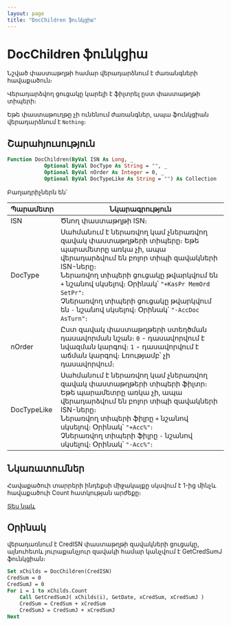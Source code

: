 ```yaml
---
layout: page
title: "DocChildren ֆունկցիա"
---
```


# DocChildren ֆունկցիա

Նշված փաստաթղթի համար վերադարձնում է ժառանգների հավաքածուն։

Վերադարձվող ցուցակը կարելի է ֆիլտրել ըստ փաստաթղթի տիպերի։ 

Եթե փաստաթուղթը չի ունենում ժառանգներ, ապա ֆունկցիան վերադարձնում է `Nothing`։ 

## Շարահյուսություն

``` vb
Function DocChildren(ByVal ISN As Long, _
            Optional ByVal DocType As String = "", _
            Optional ByVal nOrder As Integer = 0, _
            Optional ByVal DocTypeLike As String = "") As Collection
```

Բաղադրիչներն են՝
    
| Պարամետր | Նկարագրություն |
|--|--|
| ISN | Ծնող փաստաթղթի ISN։ |
| DocType | Սահմանում է ներառվող կամ չներառվող զավակ փաստաթղթերի տիպերը։ Եթե պարամետրը առկա չի, ապա վերադարձվում են բոլոր տիպի զավակների ISN-ները։ <br> Ներառվող տիպերի ցուցակը թվարկվում են `+` նշանով սկսելով։ Օրինակ՝ `"+KasPr MemOrd SetPr"`։ <br> Չներառվող տիպերի ցուցակը թվարկվում են `-` նշանով սկսելով։ Օրինակ՝ `"-AccDoc AsTurn"`։ |
| nOrder | Ըստ զավակ փաստաթղթերի ստեղծման դասավորման նշան։ `0` - դասավորվում է նվազման կարգով։ `1` - դասավորվում է աճման կարգով։ Լռությամբ՝ չի դասավորվում։ |
| DocTypeLike | Սահմանում է ներառվող կամ չներառվող զավակ փաստաթղթերի տիպերի ֆիլտր։ Եթե պարամետրը առկա չի, ապա վերադարձվում են բոլոր տիպի զավակների ISN-ները։ <br> Ներառվող տիպերի ֆիլրը `+` նշանով սկսելով։ Օրինակ՝ `"+Acc%"`։ <br> Չներառվող տիպերի ֆիլրը `-` նշանով սկսելով։ Օրինակ՝ `"-Acc%"`։ |

## Նկառատումներ

Հավաքածուի տարրերի ինդեքսի միջակայքը սկսվում է 1-ից մինչև հավաքածուի Count հատկության արժեքը։

[Տես նաև](../../../functions.html)

## Օրինակ

վերադառնում է CredISN փաստաթղթի զավակների ցուցակը, այնուհետև յուրաքանչյուր զավակի համար կանչվում է GetCredSumJ ֆունկցիան։ 

``` vb
Set xChilds = DocChildren(CredISN)
CredSum = 0
CredSumJ = 0
For i = 1 to xChilds.Count
    Call GetCredSumJ( xChilds(i), GetDate, xCredSum, xCredSumJ )
    CredSum = CredSum + xCredSum
    CredSumJ = CredSumJ + xCredSumJ
Next
```

